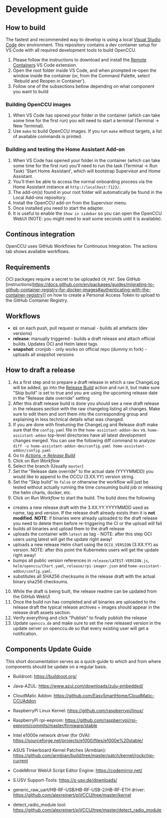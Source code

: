 # Development guide

## How to build

The fastest and recommended way to develop is using a local [Visual Studio Code](https://code.visualstudio.com/) dev environment. This repository contains a dev container setup for VS Code with all required development tools to build OpenCCU.

1. Please follow the instructions to download and install the [Remote Containers](https://marketplace.visualstudio.com/items?itemName=ms-vscode-remote.remote-containers) VS Code extension.
2. Open the root folder inside VS Code, and when prompted re-open the window inside the container (or, from the Command Palette, select 'Rebuild and Reopen in Container').
3. Follow one of the subsections bellow depending on what component you want to build

### Building OpenCCU images

1. When VS Code has opened your folder in the container (which can take some time for the first run) you will need to start a terminal (Terminal -> New Terminal).
2. Use `make` to build OpenCCU images. If you run `make` without targets, a list of available commands is printed.

### Building and testing the Home Assistant Add-on

1. When VS Code has opened your folder in the container (which can take some time for the first run) you'll need to run the task (Terminal -> Run Task) 'Start Home Assistant', which will bootstrap Supervisor and Home Assistant.
2. You'll then be able to access the normal onboarding process via the Home Assistant instance at `http://localhost:7123/`.
3. The add-on(s) found in your root folder will automatically be found in the Local Add-ons repository.
4. Install the OpenCCU add-on from the Supervisor menu.
5. Once installed you need to start the adapter.
6. It is useful to enable the `Show in sidebar` so you can open the OpenCCU WebUI (NOTE: you might need to wait some seconds until it is available).

## Continous integration

OpenCCU uses GitHub Workflows for Continuous Integration. The actions tab shows available workflows.

## Requirements

OCI packages require a secret to be uploaded `CR_PAT`. See GitHub [instructions(<https://docs.github.com/en/packages/guides/migrating-to-github-container-registry-for-docker-images#authenticating-with-the-container-registry>)] on how to create a Personal Access Token to upload to the GitHub Container Registry.

## Workflows

- **ci**: on each push, pull request or manual - builds all artefacts (dev versions)
- **release**: manually triggered - builds a draft release and attach official builds. Updates OCI and Helm latest tags.
- **snapshot**: cronjob - only works on official repo (dummy in fork) - uploads all snapshot versions

## How to draft a release

1. As a first step and to prepare a draft release in which a raw ChangeLog will be added, go into the [Release Build](https://github.com/OpenCCU/OpenCCU/actions?query=workflow%3A%22Release+Build%22) action and run it, but make sure "Skip build" is set to true and you are using the upcoming release date in the "Release date override" setting
2. After this draft release build is done you should see a new draft release in the releases section with the raw changelog listing all changes. Make sure to edit them and sort them into the corresponding group and explaining in less technical details what was changed.
3. If you are done with finetuning the ChangeLog and Release draft make sure that the `config.yaml` file in the `home-assistant-addon-dev` vs. `home-assistant-addon` top-level directories have all latest development changes merged. You can use the following diff command to analyze:
   `diff -u home-assistant-addon-dev/config.yaml home-assistant-addon/config.yaml`
5. Go to [_Actions_ -> _Release Build_](https://github.com/OpenCCU/OpenCCU/actions?query=workflow%3A%22Release+Build%22)
6. Click on _Run Workflow_
7. Select the branch (Usually `master`)
8. Set the "Release date override" to the actual date (YYYYMMDD) you would like to append to the OCCU (3.XX.YY) version string.
9. Set the "Skip build" to `false` or otherwise the workflow will just be tested without actually running the time consuming build job or releasing the helm charts, docker, etc.
10. Click on _Run Workflow_ to start the build. The build does the following
   - creates a new release draft with the 3.XX.YY.YYYYMMDD used as name, tag and version. If the release draft already exists then it is **not modified**.
     **NOTE**: if binaries were already uploaded to the draft release you need to delete them before re-triggering the CI or the upload will fail
   - builds all binaries and upload them to the draft release
   - uploads the container with `latest` as tag - NOTE: after this step OCI users using latest will get the update right away!
   - uploads a new release Helm chart using the `OCCU_VERSION` (3.XX.YY) as version. NOTE: after this point the Kubernetes users will get the update right away!
   - bumps all public version references in `release/LATEST-VERSION.js`, `helm/openccu/Chart.yaml`, `release/rpi-imager.json` and `home-assistant-addon/config.yaml`.
   - substitutes all SHA256 checksums in the release draft with the actual binary sha256 checksums.
10. While the draft is being built, the release readme can be updated from the GitHub WebUI
11. Once the build run has completed and all binaries are uploaded to the release draft the typical release archives + images should appear in the release draft assets section.
12. Verify everything and click "Publish" to finally publish the release
13. Update `openccu.de` and make sure to set the new released version in the update server on openccu.de so that every existing user will get a notification.

## Components Update Guide

This short documentation serves as a quick-guide to which and from where components should be update on a regular basis.

- Buildroot:
  <https://buildroot.org/>

- Java-AZUL:
  <https://www.azul.com/downloads/zulu-embedded/>

- CloudMatic Addon:
  <https://github.com/EasySmartHome/CloudMatic-CCUAddon>

- RaspberryPi Linux Kernel:
  <https://github.com/raspberrypi/linux/>

- RaspberryPi rpi-eeprom:
  <https://github.com/raspberrypi/rpi-eeprom/commits/master/firmware/stable>

- Intel e1000e network driver (for OVA):
  <https://sourceforge.net/projects/e1000/files/e1000e%20stable/>

- ASUS Tinkerboard Kernel Patches (Armbian):
  <https://github.com/armbian/build/tree/master/patch/kernel/rockchip-current>
  
- CodeMirror WebUI Script Editor Engine:
  <https://codemirror.net/>

- S.USV Support-Tools:
  <https://s-usv.de/downloads/>

- generic_raw_uart/HB-RF-USB/HB-RF-USB-2/HB-RF-ETH driver:
  <https://github.com/alexreinert/piVCCU/tree/master/kernel>

- detect_radio_module tool:
  <https://github.com/alexreinert/piVCCU/tree/master/detect_radio_module>
